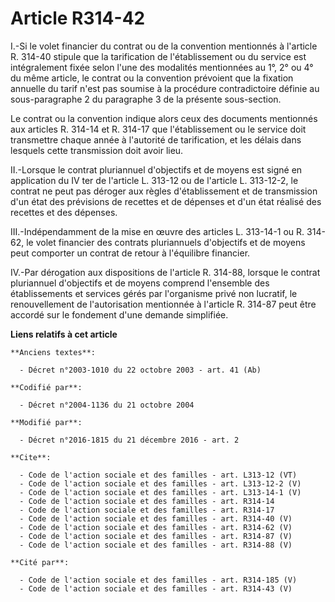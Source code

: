 # Article R314-42

I.-Si le volet financier du contrat ou de la convention mentionnés à l'article R. 314-40 stipule que la tarification de
l'établissement ou du service est intégralement fixée selon l'une des modalités mentionnées au 1°, 2° ou 4° du même article,
le contrat ou la convention prévoient que la fixation annuelle du tarif n'est pas soumise à la procédure contradictoire
définie au sous-paragraphe 2 du paragraphe 3 de la présente sous-section. 

Le contrat ou la convention indique alors ceux des documents mentionnés aux articles R. 314-14 et R. 314-17 que
l'établissement ou le service doit transmettre chaque année à l'autorité de tarification, et les délais dans lesquels cette
transmission doit avoir lieu. 

II.-Lorsque le contrat pluriannuel d'objectifs et de moyens est signé en application du IV ter de l'article L. 313-12 ou de
l'article L. 313-12-2, le contrat ne peut pas déroger aux règles d'établissement et de transmission d'un état des prévisions
de recettes et de dépenses et d'un état réalisé des recettes et des dépenses. 

III.-Indépendamment de la mise en œuvre des articles L. 313-14-1 ou R. 314-62, le volet financier des contrats pluriannuels
d'objectifs et de moyens peut comporter un contrat de retour à l'équilibre financier. 

IV.-Par dérogation aux dispositions de l'article R. 314-88, lorsque le contrat pluriannuel d'objectifs et de moyens comprend
l'ensemble des établissements et services gérés par l'organisme privé non lucratif, le renouvellement de l'autorisation
mentionnée à l'article R. 314-87 peut être accordé sur le fondement d'une demande simplifiée.

**Liens relatifs à cet article**

	**Anciens textes**:

	  - Décret n°2003-1010 du 22 octobre 2003 - art. 41 (Ab)

	**Codifié par**:

	  - Décret n°2004-1136 du 21 octobre 2004

	**Modifié par**:

	  - Décret n°2016-1815 du 21 décembre 2016 - art. 2

	**Cite**:

	  - Code de l'action sociale et des familles - art. L313-12 (VT)
	  - Code de l'action sociale et des familles - art. L313-12-2 (V)
	  - Code de l'action sociale et des familles - art. L313-14-1 (V)
	  - Code de l'action sociale et des familles - art. R314-14
	  - Code de l'action sociale et des familles - art. R314-17
	  - Code de l'action sociale et des familles - art. R314-40 (V)
	  - Code de l'action sociale et des familles - art. R314-62 (V)
	  - Code de l'action sociale et des familles - art. R314-87 (V)
	  - Code de l'action sociale et des familles - art. R314-88 (V)

	**Cité par**:

	  - Code de l'action sociale et des familles - art. R314-185 (V)
	  - Code de l'action sociale et des familles - art. R314-43 (V)
